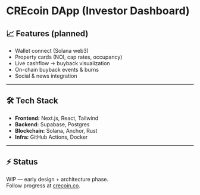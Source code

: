 # CREcoin DApp (Investor Dashboard)

## 📈 Features (planned)
- Wallet connect (Solana web3)
- Property cards (NOI, cap rates, occupancy)
- Live cashflow → buyback visualization
- On-chain buyback events & burns
- Social & news integration

---

## 🛠️ Tech Stack
- **Frontend:** Next.js, React, Tailwind
- **Backend:** Supabase, Postgres
- **Blockchain:** Solana, Anchor, Rust
- **Infra:** GitHub Actions, Docker

---

## ⚡ Status
WIP — early design + architecture phase.  
Follow progress at [crecoin.co](https://crecoin.co).
